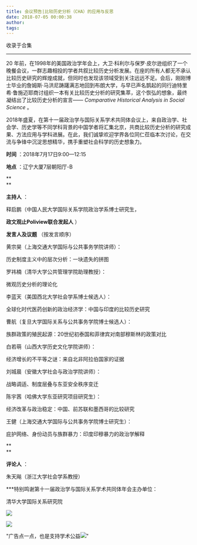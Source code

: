 ```yaml
---
title: 会议预告|比较历史分析（CHA）的应用与反思
date: 2018-07-05 00:00:38
author: 
tags: 
---
```



收录于合集

****

  

20
年前，在1998年的美国政治学年会上，大卫·科利尔与保罗·皮尔逊组织了一个晚餐会议，一群志趣相投的学者共叙比较历史分析发展。在座的所有人都无不承认比较历史研究的辉煌成就，但同时也发现该领域受到关注远远不足。会后，刚刚博士毕业的詹姆斯·马洪尼踌躇满志地回到布朗大学，与早已声名鹊起的同行迪特里希·鲁施迈耶商讨组织一本有关比较历史分析的研究集萃，这个恢弘的想象，最终凝结出了比较历史分析的宣言——
_Comparative Historical Analysis in Social Science_ 。

2018年盛夏，在第十一届政治学与国际关系学术共同体会议上，来自政治学、社会学、历史学等不同学科背景的中国学者将汇集北京，共商比较历史分析的研究成果、方法应用与学科进展。在此，我们诚挚欢迎学界各位同仁莅临本次讨论，在交流与争锋中沉淀思想精华，携手重塑社会科学的历史想象力。

  

  

 **时间** ：2018年7月17日9:00—12:15

 **地点** ：辽宁大厦7层朝阳厅-B

 **  
**

 **主持人** ：  

释启鹏（中国人民大学国际关系学院政治学系博士研究生，

 **政文观止Poliview联合发起人** ）

  

 **发言人及议题** （按发言顺序）

黄宗昊（上海交通大学国际与公共事务学院讲师）：

历史制度主义中的层次分析：一块遗失的拼图

  

罗祎楠（清华大学公共管理学院助理教授）：

微观历史分析的理论化

  

李蓝天（美国西北大学社会学系博士候选人）：

全球化时代医药创新的政治经济学：中国与印度的比较历史研究

  

曹航（复旦大学国际关系与公共事务学院博士候选人）：

族群政策的殖民起源：20世纪初泰国和菲律宾对南部穆斯林的政策对比

  

白若萌（山西大学历史文化学院讲师）：

经济增长的不平等之谜：来自北非阿拉伯国家的证据

  

刘城晨（安徽大学社会与政治学院讲师）：

战略调适、制度层叠与东亚安全秩序变迁

  

陈宇茜（哈佛大学东亚研究项目研究生）：

经济改革与政治稳定：中国、前苏联和墨西哥的比较研究

  

王健（上海交通大学国际与公共事务学院博士研究生）：

庇护网络、身份动员与族群暴力：印度印穆暴力的政治学解释

 **  
**

 **评论人** ：

朱天飚（浙江大学社会学系教授）

***特别鸣谢第十一届政治学与国际关系学术共同体年会主办单位：

清华大学国际关系研究院

![](/images/549/2.png)

  

![](/images/549/3.png)

"广告点一点，也是支持学术公益![](/images/549/4.xmt-emoji)"


